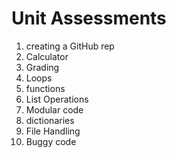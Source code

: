# Unit Assessments
1. creating a GitHub rep
2. Calculator
3. Grading
4. Loops
5. functions
6. List Operations
7. Modular code
8. dictionaries 
9. File Handling
10. Buggy code
